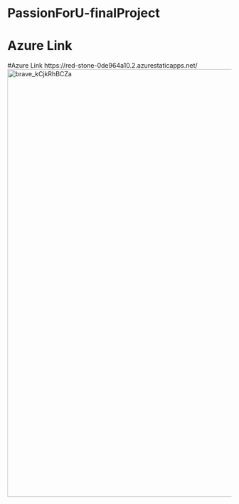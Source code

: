 # PassionForU-finalProject
 

<h1>Azure Link</h1>
#Azure Link https://red-stone-0de964a10.2.azurestaticapps.net/



<img width="960" alt="brave_kCjkRhBCZa" src="https://user-images.githubusercontent.com/83489094/197544517-8e70576b-bd4b-4ea0-bd08-d30686e9ce70.png">
